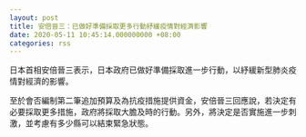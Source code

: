 ```yaml
---
layout: post
title: 安倍晉三：已做好準備採取更多行動紓緩疫情對經濟影響
date: 2020-05-11 10:45:14.000000000 +08:00
categories: rss
---
```


日本首相安倍晉三表示，日本政府已做好準備採取進一步行動，以紓緩新型肺炎疫情對經濟的影響。

至於會否編制第二筆追加預算及為抗疫措施提供資金，安倍晉三回應說，若決定有必要採取更多措施，政府將採取大膽及時的行動。另外，將決定是否實施進一步刺激，並考慮有多少縣可以結束緊急狀態。
